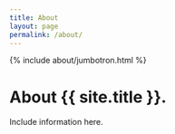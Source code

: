 ```yaml
---
title: About
layout: page
permalink: /about/
---
```


{% include about/jumbotron.html %}
<!--Delete the bracketed "include" below when creating your own About Page, or fill out the "about-page-feature-card.html" to highlight or link to a specific feature of your collection" -->

# About {{ site.title }}.

Include information here.
